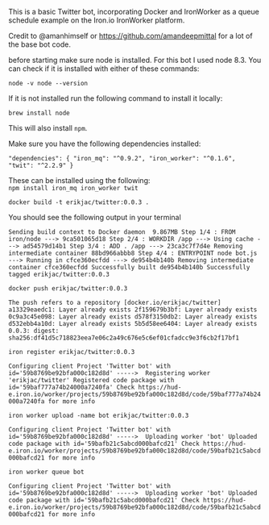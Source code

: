 This is a basic Twitter bot, incorporating Docker and IronWorker as a queue schedule example on the Iron.io IronWorker platform.

Credit to @amanhimself or  https://github.com/amandeepmittal for a lot of the base bot code.

before starting make sure node is installed.  For this bot I used node 8.3. You can check if it is installed with either of these commands:

`node -v
node --version`

If it is not installed run the following command to install it locally:

`brew install node`

This will also install `npm`. 

Make sure you have the following dependencies installed:

`"dependencies": {
    "iron_mq": "^0.9.2",
    "iron_worker": "^0.1.6",
    "twit": "^2.2.9"
  }`

These can be installed using the following:<br />
`npm install iron_mq iron_worker twit`

`docker build -t erikjac/twitter:0.0.3 .`

You should see the following output in your terminal

`Sending build context to Docker daemon  9.867MB
Step 1/4 : FROM iron/node
 ---> 9ca501065d18
Step 2/4 : WORKDIR /app
 ---> Using cache
 ---> ad54579d14b1
Step 3/4 : ADD . /app
 ---> 23ca3c7f7d4e
Removing intermediate container 88bd966abbb8
Step 4/4 : ENTRYPOINT node bot.js
 ---> Running in cfce360ecfdd
 ---> de954b4b140b
Removing intermediate container cfce360ecfdd
Successfully built de954b4b140b
Successfully tagged erikjac/twitter:0.0.3`

`docker push erikjac/twitter:0.0.3`

`The push refers to a repository [docker.io/erikjac/twitter]
a13329eaedc1: Layer already exists
2f159679b3bf: Layer already exists
0c9a3c45e098: Layer already exists
d578f3150db2: Layer already exists
d532ebb4a10d: Layer already exists
5b5d58ee6404: Layer already exists
0.0.3: digest: sha256:df41d5c718823eea7e06c2a49c676e5c6ef01cfadcc9e3f6cb2f17bf1`

`iron register erikjac/twitter:0.0.3`

`Configuring client
        Project 'Twitter bot' with id='59b8769be92bfa000c182d8d'
----->  Registering worker 'erikjac/twitter'
        Registered code package with id='59baf777a74b24000a7240fa'
        Check https://hud-e.iron.io/worker/projects/59b8769be92bfa000c182d8d/code/59baf777a74b24000a7240fa for more info`

`iron worker upload -name bot erikjac/twitter:0.0.3`

`Configuring client
        Project 'Twitter bot' with id='59b8769be92bfa000c182d8d'
----->  Uploading worker 'bot'
        Uploaded code package with id='59bafb21c5abcd000bafcd21'
        Check https://hud-e.iron.io/worker/projects/59b8769be92bfa000c182d8d/code/59bafb21c5abcd000bafcd21 for more info`

`iron worker queue bot`

`Configuring client
        Project 'Twitter bot' with id='59b8769be92bfa000c182d8d'
----->  Uploading worker 'bot'
        Uploaded code package with id='59bafb21c5abcd000bafcd21'
        Check https://hud-e.iron.io/worker/projects/59b8769be92bfa000c182d8d/code/59bafb21c5abcd000bafcd21 for more info`